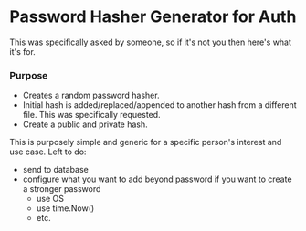 # Password Hasher Generator for Auth

This was specifically asked by someone, so if it's not you then here's what it's for.

### Purpose
- Creates a random password hasher.
- Initial hash is added/replaced/appended to another hash from a different file. This was specifically requested.
- Create a public and private hash.


This is purposely simple and generic for a specific person's interest and use case.
Left to do:
- send to database
- configure what you want to add beyond password if you want to create a stronger password
  - use OS
  - use time.Now()
  - etc.
